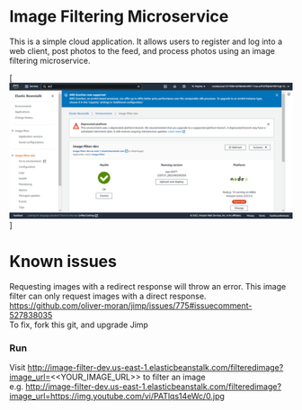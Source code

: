 # Image Filtering Microservice

This is a simple cloud application. It allows users to register and log into a web client, post photos to the feed, and process photos using an image filtering microservice.

[![screenshot](./deployment_screenshots/screenshot.png)]

# Known issues
Requesting images with a redirect response will throw an error. This image filter can only request images with a direct response.  
https://github.com/oliver-moran/jimp/issues/775#issuecomment-527838035  
To fix, fork this git, and upgrade Jimp


### Run
Visit http://image-filter-dev.us-east-1.elasticbeanstalk.com/filteredimage?image_url=<<YOUR_IMAGE_URL>> to filter an image  
e.g. http://image-filter-dev.us-east-1.elasticbeanstalk.com/filteredimage?image_url=https://img.youtube.com/vi/PATlqs14eWc/0.jpg

